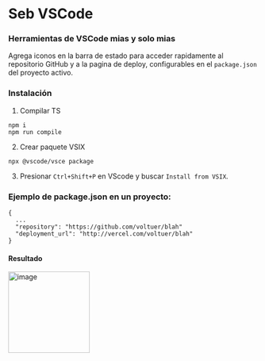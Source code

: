 # Seb VSCode
### Herramientas de VSCode mias y solo mias

Agrega iconos en la barra de estado para acceder rapidamente al repositorio GitHub y a la pagina de deploy,
configurables en el `package.json` del proyecto activo.

### Instalación
1. Compilar TS
```
npm i
npm run compile
```

2. Crear paquete VSIX
```
npx @vscode/vsce package
```

3. Presionar `Ctrl+Shift+P` en VScode y buscar `Install from VSIX`.

### Ejemplo de **package.json** en un proyecto:
```
{
  ...
  "repository": "https://github.com/voltuer/blah"
  "deployment_url": "http://vercel.com/voltuer/blah"
}
```



#### Resultado
<img width="164" alt="image" src="https://github.com/user-attachments/assets/19a3007e-df78-4a1d-b164-5dd94dd4b045">
